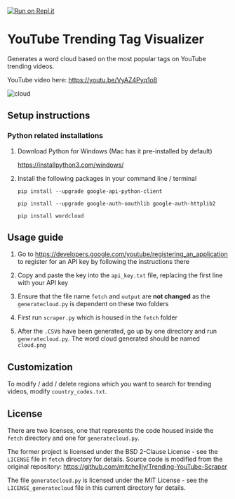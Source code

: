 [![Run on Repl.it](https://repl.it/badge/github/GraphicalCode/YouTube-Trending-TagVisualizer)](https://repl.it/github/GraphicalCode/YouTube-Trending-TagVisualizer)

# YouTube Trending Tag Visualizer 

Generates a word cloud based on the most popular tags on YouTube trending videos.

YouTube video here: https://youtu.be/VyAZ4Pyq1o8

![cloud](https://user-images.githubusercontent.com/65105330/82687768-5002c480-9c8a-11ea-836f-321b16661cbd.png)

## Setup instructions

### Python related installations
1. Download Python for Windows (Mac has it pre-installed by default) 

   https://installpython3.com/windows/

2. Install the following packages in your command line / terminal

   `pip install --upgrade google-api-python-client`
   
   `pip install --upgrade google-auth-oauthlib google-auth-httplib2`
   
   `pip install wordcloud`

## Usage guide

1. Go to https://developers.google.com/youtube/registering_an_application to register for an API key by following the instructions there

2. Copy and paste the key into the `api_key.txt` file, replacing the first line with your API key

3. Ensure that the file name `fetch` and `output` are **not changed** as the `generatecloud.py` is dependent on these two folders

4. First run `scraper.py` which is housed in the `fetch` folder

5. After the `.CSV`s have been generated, go up by one directory and run `generatecloud.py`. The word cloud generated should be named `cloud.png`

## Customization

To modify / add / delete regions which you want to search for trending videos, modify `country_codes.txt`. 

## License
There are two licenses, one that represents the code housed inside the `fetch` directory and one for `generatecloud.py`. 

The former project is licensed under the BSD 2-Clause License - see the `LICENSE` file in `fetch` directory for details.
Source code is modified from the original repository: https://github.com/mitchelljy/Trending-YouTube-Scraper

The file `generatecloud.py` is licensed under the MIT License - see the `LICENSE_generatecloud` file in this current directory for details.
